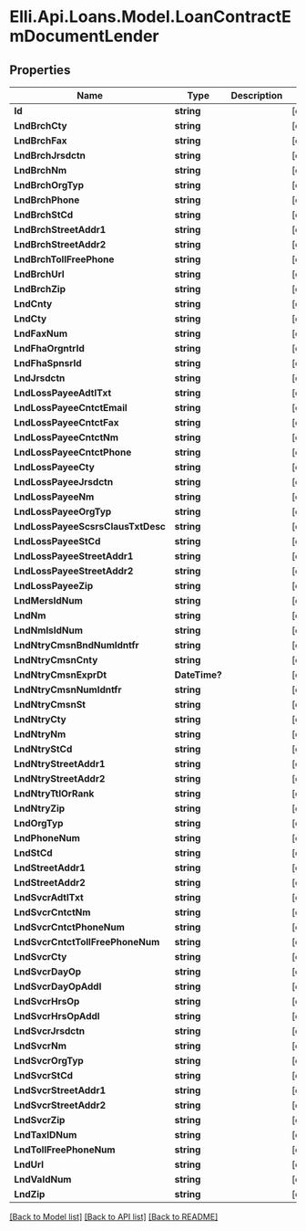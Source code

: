 # Elli.Api.Loans.Model.LoanContractEmDocumentLender
## Properties

Name | Type | Description | Notes
------------ | ------------- | ------------- | -------------
**Id** | **string** |  | [optional] 
**LndBrchCty** | **string** |  | [optional] 
**LndBrchFax** | **string** |  | [optional] 
**LndBrchJrsdctn** | **string** |  | [optional] 
**LndBrchNm** | **string** |  | [optional] 
**LndBrchOrgTyp** | **string** |  | [optional] 
**LndBrchPhone** | **string** |  | [optional] 
**LndBrchStCd** | **string** |  | [optional] 
**LndBrchStreetAddr1** | **string** |  | [optional] 
**LndBrchStreetAddr2** | **string** |  | [optional] 
**LndBrchTollFreePhone** | **string** |  | [optional] 
**LndBrchUrl** | **string** |  | [optional] 
**LndBrchZip** | **string** |  | [optional] 
**LndCnty** | **string** |  | [optional] 
**LndCty** | **string** |  | [optional] 
**LndFaxNum** | **string** |  | [optional] 
**LndFhaOrgntrId** | **string** |  | [optional] 
**LndFhaSpnsrId** | **string** |  | [optional] 
**LndJrsdctn** | **string** |  | [optional] 
**LndLossPayeeAdtlTxt** | **string** |  | [optional] 
**LndLossPayeeCntctEmail** | **string** |  | [optional] 
**LndLossPayeeCntctFax** | **string** |  | [optional] 
**LndLossPayeeCntctNm** | **string** |  | [optional] 
**LndLossPayeeCntctPhone** | **string** |  | [optional] 
**LndLossPayeeCty** | **string** |  | [optional] 
**LndLossPayeeJrsdctn** | **string** |  | [optional] 
**LndLossPayeeNm** | **string** |  | [optional] 
**LndLossPayeeOrgTyp** | **string** |  | [optional] 
**LndLossPayeeScsrsClausTxtDesc** | **string** |  | [optional] 
**LndLossPayeeStCd** | **string** |  | [optional] 
**LndLossPayeeStreetAddr1** | **string** |  | [optional] 
**LndLossPayeeStreetAddr2** | **string** |  | [optional] 
**LndLossPayeeZip** | **string** |  | [optional] 
**LndMersIdNum** | **string** |  | [optional] 
**LndNm** | **string** |  | [optional] 
**LndNmlsIdNum** | **string** |  | [optional] 
**LndNtryCmsnBndNumIdntfr** | **string** |  | [optional] 
**LndNtryCmsnCnty** | **string** |  | [optional] 
**LndNtryCmsnExprDt** | **DateTime?** |  | [optional] 
**LndNtryCmsnNumIdntfr** | **string** |  | [optional] 
**LndNtryCmsnSt** | **string** |  | [optional] 
**LndNtryCty** | **string** |  | [optional] 
**LndNtryNm** | **string** |  | [optional] 
**LndNtryStCd** | **string** |  | [optional] 
**LndNtryStreetAddr1** | **string** |  | [optional] 
**LndNtryStreetAddr2** | **string** |  | [optional] 
**LndNtryTtlOrRank** | **string** |  | [optional] 
**LndNtryZip** | **string** |  | [optional] 
**LndOrgTyp** | **string** |  | [optional] 
**LndPhoneNum** | **string** |  | [optional] 
**LndStCd** | **string** |  | [optional] 
**LndStreetAddr1** | **string** |  | [optional] 
**LndStreetAddr2** | **string** |  | [optional] 
**LndSvcrAdtlTxt** | **string** |  | [optional] 
**LndSvcrCntctNm** | **string** |  | [optional] 
**LndSvcrCntctPhoneNum** | **string** |  | [optional] 
**LndSvcrCntctTollFreePhoneNum** | **string** |  | [optional] 
**LndSvcrCty** | **string** |  | [optional] 
**LndSvcrDayOp** | **string** |  | [optional] 
**LndSvcrDayOpAddl** | **string** |  | [optional] 
**LndSvcrHrsOp** | **string** |  | [optional] 
**LndSvcrHrsOpAddl** | **string** |  | [optional] 
**LndSvcrJrsdctn** | **string** |  | [optional] 
**LndSvcrNm** | **string** |  | [optional] 
**LndSvcrOrgTyp** | **string** |  | [optional] 
**LndSvcrStCd** | **string** |  | [optional] 
**LndSvcrStreetAddr1** | **string** |  | [optional] 
**LndSvcrStreetAddr2** | **string** |  | [optional] 
**LndSvcrZip** | **string** |  | [optional] 
**LndTaxIDNum** | **string** |  | [optional] 
**LndTollFreePhoneNum** | **string** |  | [optional] 
**LndUrl** | **string** |  | [optional] 
**LndVaIdNum** | **string** |  | [optional] 
**LndZip** | **string** |  | [optional] 

[[Back to Model list]](../README.md#documentation-for-models) [[Back to API list]](../README.md#documentation-for-api-endpoints) [[Back to README]](../README.md)

